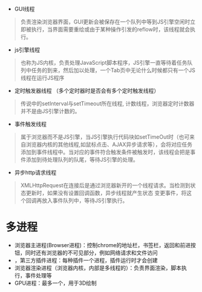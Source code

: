 - GUI线程

> 负责渲染浏览器界面，GUI更新会被保存在一个队列中等到JS引擎空闲时立即被执行，当界面需要重绘或由于某种操作引发的reflow时，该线程就会执行。

- js引擎线程

> 也称为JS内核，负责处理JavaScript脚本程序，JS引擎一直等待着任务队列中任务的到来，然后加以处理，一个Tab页中无论什么时候都只有一个JS线程在运行JS程序

- 定时触发器线程 （多个定时器时是否会有多个定时触发线程）

> 传说中的setInterval与setTimeout所在线程, 计数线程，浏览器定时计数器并不是由JS引擎计数的。

- 事件触发线程

> 属于浏览器而不是JS引擎，当JS引擎执行代码块如setTimeOut时（也可来自浏览器内核的其他线程,如鼠标点击、AJAX异步请求等），会将对应任务添加到事件线程中。当对应的事件符合触发条件被触发时，该线程会把是事件添加到待处理队列的队尾，等待JS引擎的处理。

- 异步http请求线程

> XMLHttpRequest在连接后是通过浏览器新开的一个线程请求。当检测到状态更新时，如果没有设置回调函数，异步线程就产生状态 变更事件，将这个回调再放入事件队列中，等待JS引擎执行。





# 多进程



- 浏览器主进程(Browser进程)：控制chrome的地址栏，书签栏，返回和前进按钮，同时还有浏览器的不可见部分，例如网络请求和文件访问
- ，第三方插件进程：每种插件一个进程，插件运行时才会创建
- 浏览器渲染进程（浏览器内核，内部是多线程的）：负责界面渲染，脚本执行，事件处理等
- GPU进程：最多一个，用于3D绘制